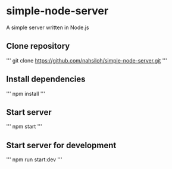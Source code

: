 # simple-node-server

A simple server written in Node.js

## Clone repository

'''
git clone https://github.com/nahsiloh/simple-node-server.git
'''

## Install dependencies

'''
npm install
'''

## Start server

'''
npm start
'''

## Start server for development

'''
npm run start:dev
'''
